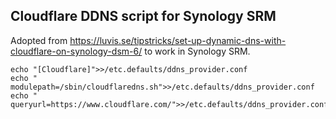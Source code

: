## Cloudflare DDNS script for Synology SRM

Adopted from https://luvis.se/tipstricks/set-up-dynamic-dns-with-cloudflare-on-synology-dsm-6/ to work in Synology SRM.

```
echo "[Cloudflare]">>/etc.defaults/ddns_provider.conf
echo " modulepath=/sbin/cloudflaredns.sh">>/etc.defaults/ddns_provider.conf
echo " queryurl=https://www.cloudflare.com/">>/etc.defaults/ddns_provider.conf
```
